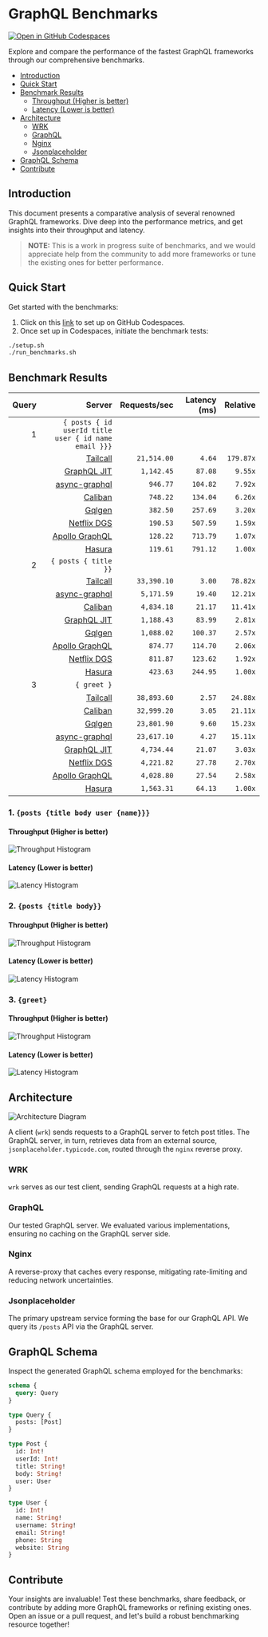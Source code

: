# GraphQL Benchmarks <!-- omit from toc -->

[![Open in GitHub Codespaces](https://github.com/codespaces/badge.svg)](https://codespaces.new/tailcallhq/graphql-benchmarks)

Explore and compare the performance of the fastest GraphQL frameworks through our comprehensive benchmarks.

- [Introduction](#introduction)
- [Quick Start](#quick-start)
- [Benchmark Results](#benchmark-results)
  - [Throughput (Higher is better)](#throughput-higher-is-better)
  - [Latency (Lower is better)](#latency-lower-is-better)
- [Architecture](#architecture)
  - [WRK](#wrk)
  - [GraphQL](#graphql)
  - [Nginx](#nginx)
  - [Jsonplaceholder](#jsonplaceholder)
- [GraphQL Schema](#graphql-schema)
- [Contribute](#contribute)

[Tailcall]: https://github.com/tailcallhq/tailcall
[Gqlgen]: https://github.com/99designs/gqlgen
[Apollo GraphQL]: https://github.com/apollographql/apollo-server
[Netflix DGS]: https://github.com/netflix/dgs-framework
[Caliban]: https://github.com/ghostdogpr/caliban
[async-graphql]: https://github.com/async-graphql/async-graphql
[Hasura]: https://github.com/hasura/graphql-engine
[GraphQL JIT]: https://github.com/zalando-incubator/graphql-jit

## Introduction

This document presents a comparative analysis of several renowned GraphQL frameworks. Dive deep into the performance metrics, and get insights into their throughput and latency.

> **NOTE:** This is a work in progress suite of benchmarks, and we would appreciate help from the community to add more frameworks or tune the existing ones for better performance.

## Quick Start

Get started with the benchmarks:

1. Click on this [link](https://codespaces.new/tailcallhq/graphql-benchmarks) to set up on GitHub Codespaces.
2. Once set up in Codespaces, initiate the benchmark tests:

```bash
./setup.sh
./run_benchmarks.sh
```

## Benchmark Results

<!-- PERFORMANCE_RESULTS_START -->

| Query | Server | Requests/sec | Latency (ms) | Relative |
|-------:|--------:|--------------:|--------------:|---------:|
| 1 | `{ posts { id userId title user { id name email }}}` |
|| [Tailcall] | `21,514.00` | `4.64` | `179.87x` |
|| [GraphQL JIT] | `1,142.45` | `87.08` | `9.55x` |
|| [async-graphql] | `946.77` | `104.82` | `7.92x` |
|| [Caliban] | `748.22` | `134.04` | `6.26x` |
|| [Gqlgen] | `382.50` | `257.69` | `3.20x` |
|| [Netflix DGS] | `190.53` | `507.59` | `1.59x` |
|| [Apollo GraphQL] | `128.22` | `713.79` | `1.07x` |
|| [Hasura] | `119.61` | `791.12` | `1.00x` |
| 2 | `{ posts { title }}` |
|| [Tailcall] | `33,390.10` | `3.00` | `78.82x` |
|| [async-graphql] | `5,171.59` | `19.40` | `12.21x` |
|| [Caliban] | `4,834.18` | `21.17` | `11.41x` |
|| [GraphQL JIT] | `1,188.43` | `83.99` | `2.81x` |
|| [Gqlgen] | `1,088.02` | `100.37` | `2.57x` |
|| [Apollo GraphQL] | `874.77` | `114.70` | `2.06x` |
|| [Netflix DGS] | `811.87` | `123.62` | `1.92x` |
|| [Hasura] | `423.63` | `244.95` | `1.00x` |
| 3 | `{ greet }` |
|| [Tailcall] | `38,893.60` | `2.57` | `24.88x` |
|| [Caliban] | `32,999.20` | `3.05` | `21.11x` |
|| [Gqlgen] | `23,801.90` | `9.60` | `15.23x` |
|| [async-graphql] | `23,617.10` | `4.27` | `15.11x` |
|| [GraphQL JIT] | `4,734.44` | `21.07` | `3.03x` |
|| [Netflix DGS] | `4,221.82` | `27.78` | `2.70x` |
|| [Apollo GraphQL] | `4,028.80` | `27.54` | `2.58x` |
|| [Hasura] | `1,563.31` | `64.13` | `1.00x` |

<!-- PERFORMANCE_RESULTS_END -->



### 1. `{posts {title body user {name}}}`
#### Throughput (Higher is better)

![Throughput Histogram](assets/req_sec_histogram1.png)

#### Latency (Lower is better)

![Latency Histogram](assets/latency_histogram1.png)

### 2. `{posts {title body}}`
#### Throughput (Higher is better)

![Throughput Histogram](assets/req_sec_histogram2.png)

#### Latency (Lower is better)

![Latency Histogram](assets/latency_histogram2.png)

### 3. `{greet}`
#### Throughput (Higher is better)

![Throughput Histogram](assets/req_sec_histogram3.png)

#### Latency (Lower is better)

![Latency Histogram](assets/latency_histogram3.png)

## Architecture

![Architecture Diagram](assets/architecture.png)

A client (`wrk`) sends requests to a GraphQL server to fetch post titles. The GraphQL server, in turn, retrieves data from an external source, `jsonplaceholder.typicode.com`, routed through the `nginx` reverse proxy.

### WRK

`wrk` serves as our test client, sending GraphQL requests at a high rate.

### GraphQL

Our tested GraphQL server. We evaluated various implementations, ensuring no caching on the GraphQL server side.

### Nginx

A reverse-proxy that caches every response, mitigating rate-limiting and reducing network uncertainties.

### Jsonplaceholder

The primary upstream service forming the base for our GraphQL API. We query its `/posts` API via the GraphQL server.

## GraphQL Schema

Inspect the generated GraphQL schema employed for the benchmarks:

```graphql
schema {
  query: Query
}

type Query {
  posts: [Post]
}

type Post {
  id: Int!
  userId: Int!
  title: String!
  body: String!
  user: User
}

type User {
  id: Int!
  name: String!
  username: String!
  email: String!
  phone: String
  website: String
}
```

## Contribute

Your insights are invaluable! Test these benchmarks, share feedback, or contribute by adding more GraphQL frameworks or refining existing ones. Open an issue or a pull request, and let's build a robust benchmarking resource together!
